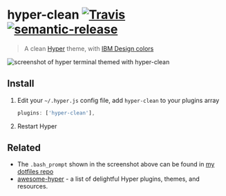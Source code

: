 # hyper-clean [![Travis](https://img.shields.io/travis/tay1orjones/hyper-clean.svg?style=flat-square)](https://travis-ci.org/tay1orjones/hyper-clean)  [![semantic-release](https://img.shields.io/badge/%20%20%F0%9F%93%A6%F0%9F%9A%80-semantic--release-e10079.svg?style=flat-square)](https://github.com/semantic-release/semantic-release)

> A clean [Hyper](https://hyper.is) theme, with [IBM Design colors](https://github.com/IBM-Design/colors)

![screenshot of hyper terminal themed with hyper-clean](https://github.com/tay1orjones/hyper-clean/raw/master/screenshot.png)

## Install

1. Edit your `~/.hyper.js` config file, add `hyper-clean` to your plugins array

   ```js
   plugins: ['hyper-clean'],
   ```

2. Restart Hyper

## Related
* The `.bash_prompt` shown in the screenshot above can be found in [my dotfiles repo](https://github.com/tay1orjones/dotfiles/tree/master/shell)
* [awesome-hyper](https://github.com/bnb/awesome-hyper) - a list of delightful Hyper plugins, themes, and resources.
